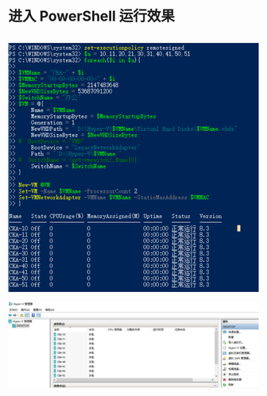 # 进入 PowerShell 运行效果
<br>
<div align="center">
    <img src="../img/create_vm_cka_01.png" width="1024px">
    <br>
</div>

<br>
<div align="center">
    <img src="../img/create_vm_cka_02.png" width="1024px">
    <br>
</div>